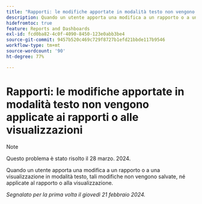 ```yaml
---
title: "Rapporti: le modifiche apportate in modalità testo non vengono applicate ai rapporti o alle visualizzazioni"
description: Quando un utente apporta una modifica a un rapporto o a una visualizzazione in modalità testo, tali modifiche non vengono salvate, né applicate al rapporto o alla visualizzazione.
hidefromtoc: true
feature: Reports and Dashboards
exl-id: fcd0ba82-4c0f-4090-8450-123e0abb3be4
source-git-commit: 9457b520c469c729f8727b1efd21bbde117b9546
workflow-type: tm+mt
source-wordcount: '90'
ht-degree: 77%

---
```


# Rapporti: le modifiche apportate in modalità testo non vengono applicate ai rapporti o alle visualizzazioni

>[!NOTE]
>
>Questo problema è stato risolto il 28 marzo. 2024.

Quando un utente apporta una modifica a un rapporto o a una visualizzazione in modalità testo, tali modifiche non vengono salvate, né applicate al rapporto o alla visualizzazione.

_Segnalato per la prima volta il giovedì 21 febbraio 2024._
